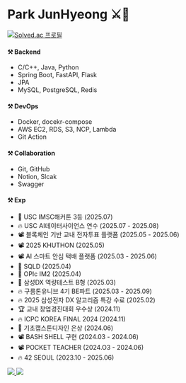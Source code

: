 

# Park JunHyeong ⚔️🖤




[![Solved.ac
프로필](http://mazassumnida.wtf/api/v2/generate_badge?boj=refill447)](https://solved.ac/refill447)


#### ⚒️ Backend
- C/C++, Java, Python
- Spring Boot, FastAPI, Flask
- JPA
- MySQL, PostgreSQL, Redis
  
#### ⚒️ DevOps
- Docker, docekr-compose
- AWS EC2, RDS, S3, NCP, Lambda
- Git Action
  
#### ⚒️ Collaboration
- Git, GitHub
- Notion, Slcak
- Swagger

#### ⚒️ Exp
- 🥉 USC IMSC해커톤 3등 (2025.07)
- 🔥 USC AI데이터사이언스 연수 (2025.07 - 2025.08)
- 📽️ 블록체인 기반 교내 전자투표 플랫폼 (2025.05 - 2025.06)
- 📽️ 2025 KHUTHON (2025.05)
- 📽️ AI 스마트 안심 택배 플랫폼 (2025.03 - 2025.06)
- 🪪 SQLD (2025.04)
- 🪪 OPIc IM2 (2025.04)
- 🪪 삼성DX 역량테스트 B형 (2025.03)
- 🔥 구름톤유니브 4기 BE파트 (2025.03 - 2025.09)
- 🔥 2025 삼성전자 DX 알고리즘 특강 수료 (2025.02)
- 🏆 교내 창업경진대회 우수상 (2024.11)
- 🔥 ICPC KOREA FINAL 2024 (2024.11)
- 🥈 기초캡스톤디자인 은상 (2024.06)
- 📽️ BASH SHELL 구현 (2024.03 - 2024.06)
- 📽️ POCKET TEACHER (2024.O3 - 2024.06)
- 🔥 42 SEOUL (2023.10 - 2025.06)


<div>
    <a href="https://velog.io/@dodo447/posts">
        <img src="https://img.shields.io/badge/velog-20C997?style=for-the-badge&logo=velog&logoColor=white"> 
    </a>
    
   <a href="https://relic-phlox-12d.notion.site/PR-96b1c376e3fa466d9bfa5878dcf63b6e">
        <img src="https://img.shields.io/badge/Resume-000000?style=for-the-badge&logo=notion&logoColor=white">
   </a>
</div>
